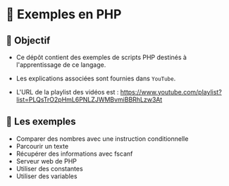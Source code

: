 # 🚀 Exemples en PHP

## 🎯 Objectif

- Ce dépôt contient des exemples de scripts PHP destinés à l'apprentissage de ce langage.

- Les explications associées sont fournies dans `YouTube`.

- L'URL de la playlist des vidéos est : https://www.youtube.com/playlist?list=PLQsTrO2pHmL6PNLZJWMBvmiBBRhLzw3At

## 👀 Les exemples

- Comparer des nombres avec une instruction conditionnelle
- Parcourir un texte
- Récupérer des informations avec fscanf
- Serveur web de PHP
- Utiliser des constantes
- Utiliser des variables
